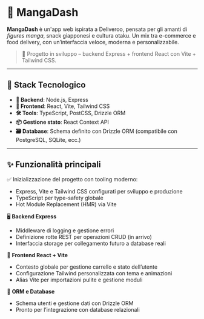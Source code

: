 # 🛵 MangaDash

**MangaDash** è un'app web ispirata a Deliveroo, pensata per gli amanti di *figures manga*, snack giapponesi e cultura otaku. Un mix tra e-commerce e food delivery, con un’interfaccia veloce, moderna e personalizzabile.

> 🚧 Progetto in sviluppo – backend Express + frontend React con Vite + Tailwind CSS.

---

## 🧰 Stack Tecnologico

- **🧠 Backend**: Node.js, Express
- **🎨 Frontend**: React, Vite, Tailwind CSS
- **🛠️ Tools**: TypeScript, PostCSS, Drizzle ORM
- **📦 Gestione stato**: React Context API
- **🗃️ Database**: Schema definito con Drizzle ORM (compatibile con PostgreSQL, SQLite, ecc.)

---

## ✨ Funzionalità principali

✅ Inizializzazione del progetto con tooling moderno:  
- Express, Vite e Tailwind CSS configurati per sviluppo e produzione  
- TypeScript per type-safety globale  
- Hot Module Replacement (HMR) via Vite

🖥️ **Backend Express**
- Middleware di logging e gestione errori
- Definizione rotte REST per operazioni CRUD (in arrivo)
- Interfaccia storage per collegamento futuro a database reali

🎯 **Frontend React + Vite**
- Contesto globale per gestione carrello e stato dell’utente
- Configurazione Tailwind personalizzata con tema e animazioni
- Alias Vite per importazioni pulite e gestione moduli

🧪 **ORM e Database**
- Schema utenti e gestione dati con Drizzle ORM
- Pronto per l’integrazione con database relazionali

